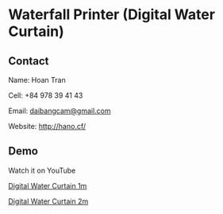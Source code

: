 # Waterfall Printer (Digital Water Curtain)

## Contact

Name: Hoan Tran

Cell: +84 978 39 41 43

Email: daibangcam@gmail.com

Website: http://hano.cf/

## Demo

Watch it on YouTube 

[Digital Water Curtain 1m](https://youtu.be/IcV0QFGttB8)
 
[Digital Water Curtain 2m](https://youtu.be/uroQgFYWNG0)
